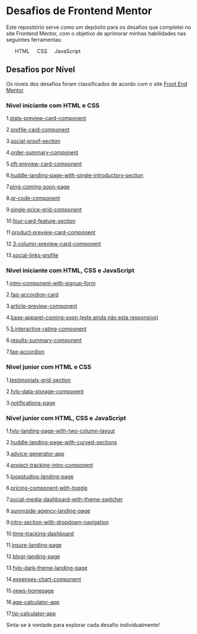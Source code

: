 <h1>Desafios de Frontend Mentor</h1>
<p >Este repositório serve como um depósito para os desafios que completei no site Frontend Mentor, com o objetivo de aprimorar minhas habilidades nas seguintes ferramentas:<p>
<ul style="display: flex; align-items: center; column-gap: 20px; list-style: none; ">
  <li>HTML</li>
  <li>CSS</li>
  <li>JavaScript</li>
</ul>

<h2>Desafios por Nível</h2>

<p>Os niveis dos desafios foram classificados de acordo com o site <a href="https://www.frontendmentor.io/home">Front End Mentor</a></p>

<h3>Nivel iniciante com HTML e CSS</h3>

1.<a href="https://vinicius-pereira-souza.github.io/challenges-frontend-mentor/newbie/html-css/01-stats-preview-card-component-main/">stats-preview-card-component</a>

2.<a href="https://vinicius-pereira-souza.github.io/challenges-frontend-mentor/newbie/html-css/02-profile-card-component-main/">profile-card-component</a>

3.<a href="https://vinicius-pereira-souza.github.io/challenges-frontend-mentor/newbie/html-css/03-social-proof-section-master/">social-proof-section</a>

4.<a href="https://vinicius-pereira-souza.github.io/challenges-frontend-mentor/newbie/html-css/04-order-summary-component-main/">order-summary-component</a>

5.<a href="https://vinicius-pereira-souza.github.io/challenges-frontend-mentor/newbie/html-css/05-nft-preview-card-component-main">nft-preview-card-component</a>

6.<a href="https://vinicius-pereira-souza.github.io/challenges-frontend-mentor/newbie/html-css/06-huddle-landing-page-with-single-introductory-section-master">huddle-landing-page-with-single-introductory-section</a>

7.<a href="https://vinicius-pereira-souza.github.io/challenges-frontend-mentor/newbie/html-css/07-ping-coming-soon-page-master">ping-coming-soon-page</a>

8.<a href="https://vinicius-pereira-souza.github.io/challenges-frontend-mentor/newbie/html-css/08-qr-code-component-main">qr-code-component</a>

9.<a href="https://vinicius-pereira-souza.github.io/challenges-frontend-mentor/newbie/html-css/09-single-price-grid-component-master">single-price-grid-component</a>

10.<a href="https://vinicius-pereira-souza.github.io/challenges-frontend-mentor/newbie/html-css/10-four-card-feature-section-master">four-card-feature-section</a>

11.<a href="https://vinicius-pereira-souza.github.io/challenges-frontend-mentor/newbie/html-css/11-product-preview-card-component-main">product-preview-card-component</a>

12.<a href="https://vinicius-pereira-souza.github.io/challenges-frontend-mentor/newbie/html-css/12-3-column-preview-card-component-main">3-column-preview-card-component</a>

13.<a href="https://vinicius-pereira-souza.github.io/challenges-frontend-mentor/newbie/html-css/14-social-links-profile-main/">social-links-profile</a>

<h3>Nivel iniciante com HTML, CSS e JavaScript</h3>

1.<a href="https://vinicius-pereira-souza.github.io/challenges-frontend-mentor/newbie/html-css-js/01-intro-component-with-signup-form-master/">intro-component-with-signup-form</a>

2.<a href="https://vinicius-pereira-souza.github.io/challenges-frontend-mentor/newbie/html-css-js/02-faq-accordion-card-main">faq-accordion-card</a>

3.<a href="https://vinicius-pereira-souza.github.io/challenges-frontend-mentor/newbie/html-css-js/03-article-preview-component-master">article-preview-component</a>

4.<a href="https://vinicius-pereira-souza.github.io/challenges-frontend-mentor/newbie/html-css-js/04-base-apparel-coming-soon-master">base-apparel-coming-soon (este ainda não esta responsivo)</a> 

5.<a href="https://vinicius-pereira-souza.github.io/challenges-frontend-mentor/newbie/html-css-js/05-interactive-rating-component-main">5.interactive-rating-component</a>

6.<a href="https://vinicius-pereira-souza.github.io/challenges-frontend-mentor/newbie/html-css-js/06-results-summary-component-main/">results-summary-component</a>

7.<a href="https://vinicius-pereira-souza.github.io/challenges-frontend-mentor/newbie/html-css-js/07-faq-accordion-main/">faq-accordion</a>

<h3>Nivel junior com HTML e CSS</h3>

1.<a href="https://vinicius-pereira-souza.github.io/challenges-frontend-mentor/junior/html-css/01-testimonials-grid-section-main/">testimonials-grid-section</a>

2.<a href="https://vinicius-pereira-souza.github.io/challenges-frontend-mentor/junior/html-css/02-fylo-data-storage-component-master/">fylo-data-storage-component</a>

3.<a href="https://vinicius-pereira-souza.github.io/challenges-frontend-mentor/junior/html-css/03-notifications-page-main/">notifications-page</a>

<h3>Nivel junior com HTML, CSS e JavaScript</h3>

1.<a href="https://vinicius-pereira-souza.github.io/challenges-frontend-mentor/junior/html-css-js/01-fylo-landing-page-with-two-column-layout-master/">fylo-landing-page-with-two-column-layout</a>

2.<a href="https://vinicius-pereira-souza.github.io/challenges-frontend-mentor/junior/html-css-js/02-huddle-landing-page-with-curved-sections-master">huddle-landing-page-with-curved-sections</a>

3.<a href="https://vinicius-pereira-souza.github.io/challenges-frontend-mentor/junior/html-css-js/03-advice-generator-app-main">advice-generator-app</a>

4.<a href="https://vinicius-pereira-souza.github.io/challenges-frontend-mentor/junior/html-css-js/04-project-tracking-intro-component-master">project-tracking-intro-component</a>

5.<a href="https://vinicius-pereira-souza.github.io/challenges-frontend-mentor/junior/html-css-js/05-loopstudios-landing-page-main">loopstudios-landing-page</a>

6.<a href="https://vinicius-pereira-souza.github.io/challenges-frontend-mentor/junior/html-css-js/06-pricing-component-with-toggle-master">pricing-component-with-toggle</a>

7.<a href="https://vinicius-pereira-souza.github.io/challenges-frontend-mentor/junior/html-css-js/07-social-media-dashboard-with-theme-switcher-master">social-media-dashboard-with-theme-switcher</a>

8.<a href="https://vinicius-pereira-souza.github.io/challenges-frontend-mentor/junior/html-css-js/08-sunnyside-agency-landing-page-main">sunnyside-agency-landing-page</a>

9.<a href="https://vinicius-pereira-souza.github.io/challenges-frontend-mentor/junior/html-css-js/09-intro-section-with-dropdown-navigation-main">intro-section-with-dropdown-navigation</a>

10.<a href="https://vinicius-pereira-souza.github.io/challenges-frontend-mentor/junior/html-css-js/10-time-tracking-dashboard-main">time-tracking-dashboard</a>

11.<a href="https://vinicius-pereira-souza.github.io/challenges-frontend-mentor/junior/html-css-js/11-insure-landing-page-master">insure-landing-page</a>

12.<a href="https://vinicius-pereira-souza.github.io/challenges-frontend-mentor/junior/html-css-js/12-blogr-landing-page-main">blogr-landing-page</a>

13.<a href="https://vinicius-pereira-souza.github.io/challenges-frontend-mentor/junior/html-css-js/13-fylo-dark-theme-landing-page-master">fylo-dark-theme-landing-page</a>

14.<a href="https://vinicius-pereira-souza.github.io/challenges-frontend-mentor/junior/html-css-js/14-expenses-chart-component-main">expenses-chart-component</a>

15.<a href="https://vinicius-pereira-souza.github.io/challenges-frontend-mentor/junior/html-css-js/15-news-homepage-main">news-homepage</a>

16.<a href="https://vinicius-pereira-souza.github.io/challenges-frontend-mentor/junior/html-css-js/16-age-calculator-app-main/">age-calculator-app</a>

17.<a href="https://vinicius-pereira-souza.github.io/challenges-frontend-mentor/junior/html-css-js/17-tip-calculator-app-main/">tip-calculator-app</a>

<p>Sinta-se à vontade para explorar cada desafio individualmente!</p>
